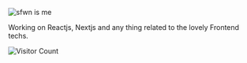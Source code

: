 ![sfwn is me](https://res.cloudinary.com/daa68wahe/image/upload/v1703779330/rhxx9dun5peoesucnvsh.png)

Working on Reactjs, Nextjs and any thing related to the lovely Frontend techs.

![Visitor Count](https://profile-counter.glitch.me/sfwnisme/count.svg)
